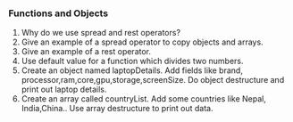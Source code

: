 <h3>Functions and Objects</h3>

1. Why do we use spread and rest operators?
2. Give an example of a spread operator to copy objects and arrays.
3. Give an example of a rest operator.
4. Use default value for a function which divides two numbers.
5. Create an object named laptopDetails. Add fields like brand, processor,ram,core,gpu,storage,screenSize. Do object destructure and print out laptop details.
6. Create an array called countryList. Add some countries like Nepal, India,China.. Use array destructure to print out data.
  
